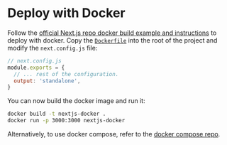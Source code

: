 # Deploy with Docker

Follow the
[official Next.js repo docker build example and instructions](https://github.com/vercel/next.js/tree/canary/examples/with-docker)
to deploy with docker. Copy the
[`Dockerfile`](https://github.com/vercel/next.js/blob/canary/examples/with-docker/Dockerfile)
into the root of the project and modify the `next.config.js` file:

```js
// next.config.js
module.exports = {
  // ... rest of the configuration.
  output: 'standalone',
}
```

You can now build the docker image and run it:

```bash
docker build -t nextjs-docker .
docker run -p 3000:3000 nextjs-docker
```

Alternatively, to use docker compose, refer to the
[docker compose repo](https://github.com/vercel/next.js/tree/canary/examples/with-docker-compose).
